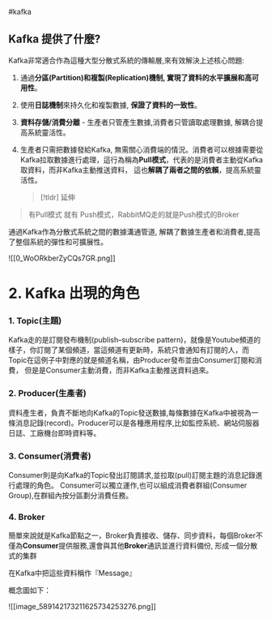 #kafka
## Kafka 提供了什麼?

Kafka非常適合作為這種大型分散式系統的傳輸層,來有效解決上述核心問題:

1. 通過**分區(Partition)和複製(Replication)機制, 實現了資料的水平擴展和高可用性**。
   
2. 使用**日誌機制**來持久化和複製數據, **保證了資料的一致性**。
   
3. **資料存儲/消費分離** - 生產者只管產生數據,消費者只管讀取處理數據, 解耦合提高系統靈活性。
   
4. 生產者只需把數據發給Kafka, 無需關心消費端的情況。消費者可以根據需要從Kafka拉取數據進行處理，這行為稱為**Pull模式**，代表的是消費者主動從Kafka取資料，而非Kafka主動推送資料， 這也**解耦了兩者之間的依賴**，提高系統靈活性。
   
   > [!tldr] 延伸
>	有Pull模式 就有 Push模式，RabbitMQ走的就是Push模式的Broker


 通過Kafka作為分散式系統之間的數據溝通管道, 解耦了數據生產者和消費者,提高了整個系統的彈性和可擴展性。

![[0_WoORkberZyCQs7GR.png]]
# 2. Kafka 出現的角色

###     1. Topic(主題)
   Kafka走的是訂閱發布機制(publish–subscribe pattern)，就像是Youtube頻道的樣子，你訂閱了某個頻道，當這頻道有更新時，系統只會通知有訂閱的人，而Topic在這例子中對應的就是頻道名稱，由Producer發布並由Consumer訂閱和消費，
   但是是Consumer主動消費，而非Kafka主動推送資料過來。

###     2. Producer(生產者)
   資料產生者，負責不斷地向Kafka的Topic發送數據,每條數據在Kafka中被視為一條消息記錄(record)。Producer可以是各種應用程序,比如監控系統、網站伺服器日誌、工廠機台即時資料等。

###     3. Consumer(消費者) 
   Consumer則是向Kafka的Topic發出訂閱請求,並拉取(pull)訂閱主題的消息記錄進行處理的角色。  Consumer可以獨立運作,也可以組成消費者群組(Consumer Group),在群組內按分區劃分消費任務。
   
###     4. Broker
簡單來說就是Kafka節點之一，Broker負責接收、儲存、同步資料，每個Broker不僅為**Consumer**提供服務,還會與其他**Broker**通訊並進行資料備份,  形成一個分散式的集群

在Kafka中把這些資料稱作『Message』

概念圖如下：

![[image_589142173211625734253276.png]]